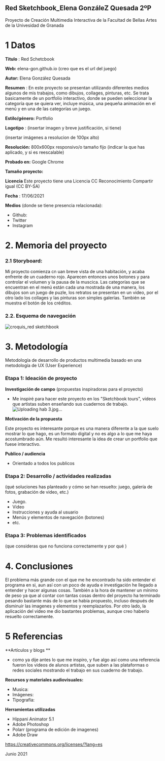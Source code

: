 ## Red Sketchbook_Elena GonzáleZ Quesada 2ºP

Proyecto de Creación Multimedia Interactiva de la  Facultad de Bellas Artes de la Univesidad de Granada



# 1 Datos 



**Titulo** : Red Schetcbook

**Web:**   elena-gon.github.io (creo que es el url del juego)

**Autor:**  Elena González Quesada 

**Resumen** : En este proyecto se presentan utilizando diferentes medios algunos de mis trabajos, como dibujos, collages, pinturas, etc. Se trata basicamente de un portfolio interactivo, donde se pueden seleccionar la categoría que se quiera ver, incluye música, una pequeña animación en el menú y en una de las categorías un juego. 

**Estilo/género:** Portfolio 

**Logotipo** : (insertar imagen y breve justificación, si  tiene) 

(insertar imágenes a resolucion de 100px alto)

**Resolución:** 800x600px responsivo/o tamaño fijo (indicar la que has aplicado, y si es reescalable)

**Probado en:**   Google Chrome

**Tamaño proyecto:** 

**Licencia** Este proyecto tiene una Licencia CC Reconocimiento Compartir igual (CC BY-SA)

**Fecha** : 17/06/2021

**Medios** (donde se tiene presencia relacionada):

- Github:
- Twitter
- Instagram


# 2. Memoria del proyecto 

### 2.1 Storyboard: 
  Mi proyecto comienza cn uan breve vista de una habitación, y acaba enfrente de un cuaderno rojo. Aparecen entonces unos botones y para controlar el volumen y la pausa de la muscica. Las categorías que se encuentran en el menú están cada una mostrada de una manera, los dibujos son un juego de puzle, los retratos se presentan en un video, por el otro lado los collages y las pinturas son simples galerías. También se muestra el botón de los créditos. 



### 2.2. Esquema de navegación 

![croquis_red sketchbook](https://user-images.githubusercontent.com/85367021/122269486-8d617200-cedd-11eb-8619-bc20da661f60.png)


# 3. Metodología

Metodología de desarrollo de productos multimedia basado en una metodología de UX (User Experience)



### Etapa 1: Ideación de proyecto

**Investigación de campo** (propuestas inspiradoras para el proyecto)

- Me inspiré para hacer este proyecto en los "Sketchbook tours", videos que artistas suben enseñando sus cuadernos de trabajo. ![Uploading hab 3.jpg…]()


**Motivación de la propuesta** 

Este  proyecto es interesante porque es una manera diferente a la que suelo mostrar lo que hago, es un formato digital y no es algo a lo que me haya acostumbrado aún. Me resultó interesante la idea de crear un portfolio que fuese interactivo. 


**Publico / audiencia**

- Orientado a todos los publicos

### Etapa 2: Desarrollo / actividades realizadas

(qué soluciones has planteado y cómo se han resuelto: juego, galería de fotos, grabación de video, etc.)

- Juego. 
- Video 
- Instrucciones y ayuda al usuario 
- Menús y elementos de navegación (botones)
- etc.



### Etapa 3: Problemas identificados

(que consideras que no  funciona correctamente y por qué )



# 4. Conclusiones 

El problema más grande con el que me he encontrado ha sido entender el programa en si, aun así con un poco de ayuda e investigación he llegado a entender y hacer algunas cosas. También a la hora de mantener un mínimo de peso ya que al contar con tantas cosas dentro del proyecto ha terminado pesando bastante más de lo que se había propuesto, incluso después de disminuir las imagenes y elementos y reemplazarlos. Por otro lado, la aplicación del video me dio bastantes problemas, aunque creo haberlo resuelto correctamente. 


# 5 Referencias 

**Artículos y blogs ** 

- como ya dije antes lo que me inspiro, y fue algo así como una referencia fueron los videos de alunos artistas, que suben a las plataformas o redes sociales mostrando el trabajo en sus cuaderno de trabajo. 

**Recursos y materiales audiovisuales:**

* Musica:  
* Imágenes:  
* Tipografía: 

**Herramientas utilizadas**

- Hippani Animator 5.1
- Adobe Photoshop
- Polarr (programa de edición de imagenes)
- Adobe Draw 


https://creativecommons.org/licenses/?lang=es

Junio 2021

